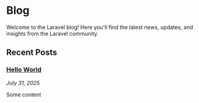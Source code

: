 # Blog

Welcome to the Laravel blog! Here you'll find the latest news, updates, and insights from the Laravel community.

## Recent Posts

### [Hello World](/blog/2025-07-31-hello-world)
*July 31, 2025*

Some content